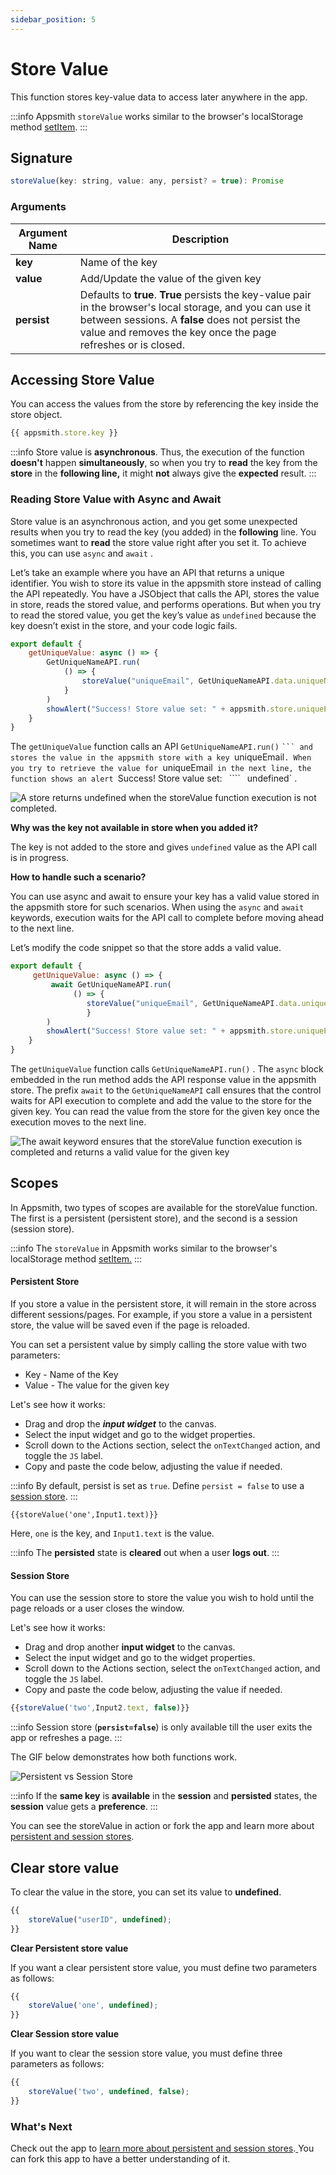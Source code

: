 ```yaml
---
sidebar_position: 5
---
```

# Store Value

This function stores key-value data to access later anywhere in the app.

:::info
Appsmith  `storeValue`  works similar to the browser's localStorage method [setItem](https://developer.mozilla.org/en-US/docs/Web/API/Storage/setItem).
:::




<YoutubeEmbed videoId="UUvJn8oWqNs" title="How to use the StoreValue Function" caption="How to use the StoreValue Function"/>


## Signature

```javascript
storeValue(key: string, value: any, persist? = true): Promise
```

### Arguments

| Argument Name | Description                                                                                                                                                                                                                      |
| ------------- | -------------------------------------------------------------------------------------------------------------------------------------------------------------------------------------------------------------------------------- |
| **key**       | Name of the key                                                                                                                                                                                                                  |
| **value**     | Add/Update the value of the given key                                                                                                                                                                                            |
| **persist**   | Defaults to **true**. **True** persists the key-value pair in the browser's local storage, and you can use it between sessions. A **false** does not persist the value and removes the key once the page refreshes or is closed. |

## Accessing Store Value

You can access the values from the store by referencing the key inside the store object.

```javascript
{{ appsmith.store.key }}
```

:::info
Store value is **asynchronous**. Thus, the execution of the function **doesn't** happen **simultaneously**, so when you try to **read** the key from the **store** in the **following line,** it might **not** always give the **expected** result.
:::

### Reading Store Value with Async and Await

Store value is an asynchronous action, and you get some unexpected results when you try to read the key (you added) in the **following** line. You sometimes want to **read** the store value right after you set it. To achieve this, you can use  `async`  and  `await` .

Let’s take an example where you have an API that returns a unique identifier. You wish to store its value in the appsmith store instead of calling the API repeatedly. You have a JSObject that calls the API, stores the value in store, reads the stored value, and performs operations. But when you try to read the stored value, you get the key’s value as  `undefined`  because the key doesn’t exist in the store, and your code logic fails.

```javascript
export default {
    getUniqueValue: async () => {
        GetUniqueNameAPI.run(
            () => {
                storeValue("uniqueEmail", GetUniqueNameAPI.data.uniqueName);
            }
        )
        showAlert("Success! Store value set: " + appsmith.store.uniqueEmail);
    }
}
```

The  `getUniqueValue`  function calls an API  `GetUniqueNameAPI.run()` ` ``` and stores the value in the appsmith store with a key  `uniqueEmail` . When you try to retrieve the value for  `uniqueEmail`  in the next line, the function shows an alert  `Success! Store value set:` ` ```` ` `undefined` .

![A store returns undefined when the storeValue function execution is not completed.](</img/Appsmith_Framework__Widget_Actions__StoreValue__Undefined_Value.png>)

**Why was the key not available in store when you added it?**

The key is not added to the store and gives  `undefined`  value as the API call is in progress.

**How to handle such a scenario?**

You can use async and await to ensure your key has a valid value stored in the appsmith store for such scenarios. When using the  `async`  and  `await`  keywords, execution waits for the API call to complete before moving ahead to the next line.

Let’s modify the code snippet so that the store adds a valid value.

```javascript
export default {
     getUniqueValue: async () => {
         await GetUniqueNameAPI.run(
              () => {
                 storeValue("uniqueEmail", GetUniqueNameAPI.data.uniqueName);
                 }
        )
        showAlert("Success! Store value set: " + appsmith.store.uniqueEmail);
    }
}
```

The  `getUniqueValue`  function calls  `GetUniqueNameAPI.run()` . The  `async`  block embedded in the run method adds the API response value in the appsmith store. The prefix  `await`  to the  `GetUniqueNameAPI`  call ensures that the control waits for API execution to complete and add the value to the store for the given key. You can read the value from the store for the given key once the execution moves to the next line.

![The await keyword ensures that the storeValue function execution is completed and returns a valid value for the given key](</img/Appsmith_Framework__Widget_Actions__StoreValue__Valid_Value.png>)

## Scopes

In Appsmith, two types of scopes are available for the storeValue function. The first is a persistent (persistent store), and the second is a session (session store).

:::info
The  `storeValue`  in Appsmith works similar to the browser's localStorage method [setItem.](https://developer.mozilla.org/en-US/docs/Web/API/Storage/setItem)
:::

#### Persistent Store

If you store a value in the persistent store, it will remain in the store across different sessions/pages. For example, if you store a value in a persistent store, the value will be saved even if the page is reloaded.

You can set a persistent value by simply calling the store value with two parameters:

* Key - Name of the Key
* Value - The value for the given key

Let's see how it works:

* Drag and drop the _**input widget**_ to the canvas.
* Select the input widget and go to the widget properties.
* Scroll down to the Actions section, select the `onTextChanged` action, and toggle the `JS` label.
* Copy and paste the code below, adjusting the value if needed.

:::info
By default, persist is set as `true`. Define `persist = false` to use a [session store](store-value.md#session-store).
:::

```
{{storeValue('one',Input1.text)}}
```

Here, `one` is the key, and `Input1.text` is the value.

:::info
The **persisted** state is **cleared** out when a user **logs out**.
:::

#### Session Store

You can use the session store to store the value you wish to hold until the page reloads or a user closes the window.

Let's see how it works:

* Drag and drop another **input widget** to the canvas.
* Select the input widget and go to the widget properties.
* Scroll down to the Actions section, select the `onTextChanged` action, and toggle the `JS` label.
* Copy and paste the code below, adjusting the value if needed.

```javascript
{{storeValue('two',Input2.text, false)}}
```

:::info
Session store (**`persist=false`**) is only available till the user exits the app or refreshes a page.
:::

The GIF below demonstrates how both functions work.

![Persistent vs Session Store]( /img/Store\_value\_2.gif)

:::info
If the **same key** is **available** in the **session** and **persisted** states, the **session** value gets a **preference**.
:::

You can see the storeValue in action or fork the app and learn more about [persistent and session stores](https://app.appsmith.com/app/appsmith-store/page1-627b8afe0b47255c28137dca).

## Clear store value

To clear the value in the store, you can set its value to **undefined**.

```javascript
{{
    storeValue("userID", undefined);
}}
```

**Clear Persistent store value**

If you want a clear persistent store value, you must define two parameters as follows:

```javascript
{{
    storeValue('one', undefined); 
}}
```

**Clear Session store value**

If you want to clear the session store value, you must define three parameters as follows:

```javascript
{{
    storeValue('two', undefined, false);
}}
```

### What's Next

Check out the app to [learn more about persistent and session stores](https://app.appsmith.com/app/appsmith-store/page1-627b8afe0b47255c28137dca).[ ](https://app.appsmith.com/app/appsmith-store/page1-627b8afe0b47255c28137dca)You can fork this app to have a better understanding of it.
